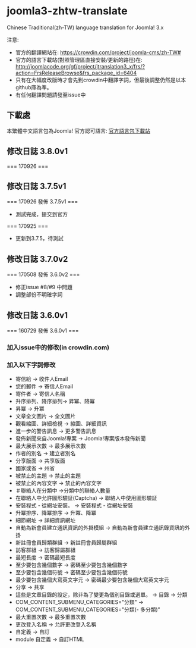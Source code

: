 joomla3-zhtw-translate
======================

Chinese Traditional(zh-TW) language translation for Joomla! 3.x

注意:

- 官方的翻譯網站在: https://crowdin.com/project/joomla-cms/zh-TW#
- 官方的語言下載站(對照管理區直接安裝/更新的路徑)在: http://joomlacode.org/gf/project/jtranslation3_x/frs/?action=FrsReleaseBrowse&frs_package_id=6404
- 只有在大幅度改版時才會先到crowdin中翻譯字詞，但最後調整仍然是以本github庫為準。
- 有任何翻譯問題請發至issue中


## 下載處

本繁體中文語言包為Joomla! 官方認可語言: [官方語言包下載站](http://joomlacode.org/gf/project/jtranslation3_x/frs/?action=FrsReleaseBrowse&frs_package_id=6404)

## 修改日誌 3.8.0v1

=== 170926 ===


## 修改日誌 3.7.5v1

=== 170926 發佈 3.7.5v1 ===

- 測試完成，提交到官方

=== 170925 ===

- 更新到3.7.5，待測試

## 修改日誌 3.7.0v2

=== 170508 發佈 3.6.0v2 ===

- 修正issue #8/#9 中問題
- 調整部份不明確字詞

## 修改日誌 3.6.0v1

=== 160729 發佈 3.6.0v1 ===

### 加入issue中的修改(in crowdin.com)

### 加入以下字詞修改

- 寄信給 -> 收件人Email
- 您的郵件 -> 寄信人Email
- 寄件者 -> 寄信人名稱
- 升序排列、降序排列-> 昇冪、降冪
- 昇冪 -> 升冪
- 文章全文圖片 -> 全文圖片
- 觀看縮圖、詳細檢視 -> 縮圖、詳細資訊
- 進一步的警告訊息 -> 更多警告訊息
- 發佈新聞來自Joomla!專案 -> Joomla!專案版本發佈新聞
- 最大展示次數 -> 最多展示次數
- 作者的別名 -> 建立者別名
- 分享版面 -> 共享版面
- 國家或省 -> 州省
- 被禁止的主題 -> 禁止的主題
- 被禁止的內容文字 -> 禁止的內容文字
- ＃聯絡人在分類中 ->分類中的聯絡人數量
- 在聯絡人中允許圖形驗証(Captcha) -> 聯絡人中使用圖形驗証
- 安裝程式 - 從網址安裝。 -> 安裝程式 - 從網址安裝
- 升冪排序、降冪排序 -> 升冪、降冪
- 細節網址 -> 詳細資訊網址
- 自動為新會員建立通訊資訊的外掛模組 -> 自動為新會員建立通訊錄資訊的外掛
- 新註冊會員歸類群組 -> 新註冊會員歸屬群組
- 訪客群組 -> 訪客歸屬群組
- 最短長度 -> 密碼最短長度
- 至少要包含幾個數字 -> 密碼至少要包含幾個數字
- 至少要包含幾個符號 -> 密碼至少要包含幾個符號
- 最少要包含幾個大寫英文字元 -> 密碼最少要包含幾個大寫英文字元
- 分享 -> 共享
- 這些是文章目錄的設定，除非為了變更為個別目錄或選單。 -> 目錄 -> 分類
- COM_CONTENT_SUBMENU_CATEGORIES="分類" -> COM_CONTENT_SUBMENU_CATEGORIES="分類(- 多分類)"
- 最大重置次數 -> 最多重置次數
- 更改登入名稱 -> 允許更改登入名稱
- 自定義 -> 自訂
- module 自定義 -> 自訂HTML
